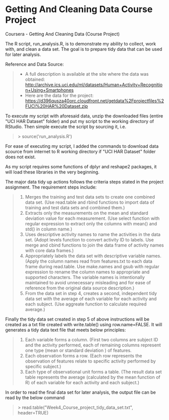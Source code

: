 # Getting And Cleaning Data Course Project
Coursera - Getting And Cleaning Data (Course Project)

The R script, run_analysis.R, is to demonstrate my ability to collect, work with, and clean a data set. The goal is to prepare tidy data that can be used for later analysis.

Reference and Data Source: 
>- A full description is available at the site where the data was obtained:
  http://archive.ics.uci.edu/ml/datasets/Human+Activity+Recognition+Using+Smartphones
>- Here are the data for the project:
  https://d396qusza40orc.cloudfront.net/getdata%2Fprojectfiles%2FUCI%20HAR%20Dataset.zip

To execute my script with aforesaid data, unzip the downloaded files (entire "UCI HAR Dataset" folder) and put my script to the working directory of RStudio. Then simple execute the script by sourcing it, i.e.

> \> source('run_analysis.R')

For ease of executing my script, I added the commands to download data scource from internet to R working directory if "UCI HAR Dataset" folder does not exist.

As my script requires some functions of dplyr and reshape2 packages, it will load these libraries in the very beginning.

The major data tidy up actions follows the criteria steps stated in the project assignment. The requirement steps include:
>1.	Merges the training and test data sets to create one combined data set. (Use read.table and rbind functions to import data of training and test data sets and combined them.)
>2.	Extracts only the measurements on the mean and standard deviation value for each measurement. (Use select function with regular expression to extract only the columns with mean() and std() in column name.)
>3.	Uses descriptive activity names to name the activities in the data set. (Adopt levels function to convert activity ID to labels. Use merge and cbind functions to join the data frame of activity names with core data frames.)
>4.	Appropriately labels the data set with descriptive variable names. (Apply the column names read from features.txt to each data frame during read.table. Use make.names and gsub with regular expression to rename the column names to appropriate and supported characters. The variable names is intentionally maintained to avoid unnecessary misleading and for ease of reference from the original data source description.)
>5.	From the data set in step 4, creates a second, independent tidy data set with the average of each variable for each activity and each subject. (Use aggreate function to calculate required average.)

Finally the tidy data set created in step 5 of above instructions will be created as a txt file created with write.table() using row.name=FALSE. It will generates a tidy data text file that meets below principles:
>1. Each variable forms a column. (First two columns are subject ID and the activity performed, each of remaining columns represent one type (mean or standard deviation ) of features.
>2. Each observation forms a row. (Each row represents the observation of features relate to specific activity performed by specific subject.)
>3. Each type of observational unit forms a table. (The result data set table represents the average (calculated by the mean function of R) of each variable for each activity and each subject.)

In order to read the final data set for later analysis, the output file can be read by the below command
> \> read.table("Week4_Course_project_tidy_data_set.txt", header=TRUE)
